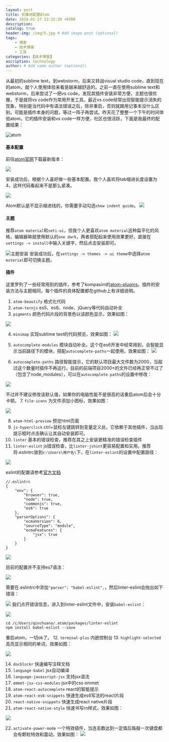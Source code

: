 ```yaml
---
layout: post
title: 优雅地配置Atom
date: 2018-01-27 13:32:20 +0300
description: 
catalog: true
header-img: /img/5.jpg # Add image post (optional)
tags: 
    - 博客
    - 技术博客
    - 工具
categories: [技术博客]
ascription: technology
author: # Add name author (optional)
---
```

从最初的sublime text，到webstorm，后来又转战visual studio code，直到现在的atom，就个人使用体验来看是越来越舒适的。之前一直在使用sublime text和webstorm，后来尝试了一把vs code，发现其插件安装非常方便，主题也很优雅，于是就将vs code作为常用开发工具。最近vs code经常出现智能提示消失的现象，特别是当代码中有语法错误之后，除非重启，否则就跟用记事本没什么区别，可能是插件本身的问题，等过一阵子再尝试。昨天花了整整一个下午的时间体验atom，它的插件安装和vs code一样方便，社区也很活跃，下面是我最终的配置结果：

![atom](http://upload-images.jianshu.io/upload_images/1495096-fc5ef474d3f88148.png?imageMogr2/auto-orient/strip%7CimageView2/2/w/1240)

#### 基本配置
前往[atom官网](https://atom.io/)下载最新版本：

![](http://upload-images.jianshu.io/upload_images/1495096-ea76ed55986ebc76.png?imageMogr2/auto-orient/strip%7CimageView2/2/w/1240)

安装成功后，根据个人喜好做一些基本配置。我个人喜欢将tab缩进长度设置为4，这样代码看起来不是那么紧凑。

![](http://upload-images.jianshu.io/upload_images/1495096-d7e6b3cb4148f94b.png?imageMogr2/auto-orient/strip%7CimageView2/2/w/1240)

Atom默认是不显示缩进线的，你需要手动勾选`show indent guide`。
![](http://upload-images.jianshu.io/upload_images/1495096-4f1c57ac4c68c700.png?imageMogr2/auto-orient/strip%7CimageView2/2/w/1240)

#### 主题

推荐`atom material`和`seti-ui`，但我个人更喜欢`atom material`这种扁平化的风格，编辑器嘛就使用默认的`one dark`，两者搭配起来使用效果更好。直接在`settings -> install`中输入关键字，然后点击安装即可。

![主题安装](http://upload-images.jianshu.io/upload_images/1495096-bccc9a2f38837ecf.png?imageMogr2/auto-orient/strip%7CimageView2/2/w/1240)
安装成功后，在`settings -> themes -> ui theme`中选择`atom msterial`即可切换主题。

#### 插件
这里罗列了一些经常用到的插件，参考了kompasim的[atom-plugins](https://github.com/kompasim)。插件的安装方法与主题相同，每个插件的具体配置都在github上有详细说明。
1. `atom-beautify` 格式化代码
2. `atom-ternjs` es5、es6、node、jQuery等代码自动补全
3. `pigments` 颜色代码片段的背景色以该颜色显示，效果如图：

![](http://upload-images.jianshu.io/upload_images/1495096-93b2ab8711d4b38c.png?imageMogr2/auto-orient/strip%7CimageView2/2/w/1240)

4. `minimap` 实现sublime text的代码预览，效果如图：
![](http://upload-images.jianshu.io/upload_images/1495096-fee436966feb56e7.png?imageMogr2/auto-orient/strip%7CimageView2/2/w/1240)

5. `autocomplete-modules` 模块自动补全。这个在es6开发中经常用到，会智能显示当前路径下的模块，搭配`autocomplete-paths`一起使用，效果如图：
![](http://upload-images.jianshu.io/upload_images/1495096-15eb37a6942a6aeb.png?imageMogr2/auto-orient/strip%7CimageView2/2/w/1240)

6. `autocomplete-paths` 路径智能提示，它的默认项目最大文件数为2000，当超过这个数量时插件不再运行。目前的前端项目2000+的文件已经再正常不过了（包含了node_modules），可以在`autocomplete-paths`的设置中修改：

![](http://upload-images.jianshu.io/upload_images/1495096-13a941a8e8e13508.png?imageMogr2/auto-orient/strip%7CimageView2/2/w/1240)

不过并不建议修改该默认值，如果你的电脑性能不是很高的话重启atom后会十分卡顿。
7. `file-icons` 为文件添加小图标，效果如图：

![](http://upload-images.jianshu.io/upload_images/1495096-13776b2743800479.png?imageMogr2/auto-orient/strip%7CimageView2/2/w/1240)

8. `atom-html-preview` 预览html页面
9. `js-hyperclick` ctrl+鼠标左键跳转到变量定义处，它依赖于其他插件，当出现提示框时点击确认让其自动安装即可。
10. `linter` 基本的错误检查，推荐在其之上安装更精准的错误检查插件
11. `linter-eslint` js错误检查，比`linter-jshint`更容易配置和实用。推荐将.eslintrc放到`c:\Users\用户名\`下，在`linter-eslint`的设置中配置路径：

![](http://upload-images.jianshu.io/upload_images/1495096-fcd1def768721329.png?imageMogr2/auto-orient/strip%7CimageView2/2/w/1240)

eslint的配置请参考[官方文档](https://eslint.org/docs/user-guide/configuring)
```
//.eslintrc
{
    "env": {
        "browser": true,
        "node": true,
        "commonjs": true,
        "es6": true
    },
    "parserOptions": {
        "ecmaVersion": 6,
        "sourceType": "module",
        "ecmaFeatures": {
            "jsx": true
        }
    }
}
```
![](http://upload-images.jianshu.io/upload_images/1495096-9592016bab9c6911.png?imageMogr2/auto-orient/strip%7CimageView2/2/w/1240)

目前的配置并不支持es7语法：

![](http://upload-images.jianshu.io/upload_images/1495096-497ea35c4bb739c4.png?imageMogr2/auto-orient/strip%7CimageView2/2/w/1240)

需要在.eslintrc中添加`"parser": "babel-eslint",`，然后linter-eslint会抛出如下错误：

![](http://upload-images.jianshu.io/upload_images/1495096-06fc9f9d9c9e2ca8.png?imageMogr2/auto-orient/strip%7CimageView2/2/w/1240)
我们点开错误信息，进入到linter-eslint文件中，安装`babel-eslint`：

![](http://upload-images.jianshu.io/upload_images/1495096-3c2efcabae8b0959.png?imageMogr2/auto-orient/strip%7CimageView2/2/w/1240)
```
cd /c/Users/qinchuana/.atom/packages/linter-eslint
npm install babel-eslint --save
```
重启atom，一切ok了。
12. `terminal-plus` 内嵌控制台
13. `highlight-selected` 高亮显示相同的单词，效果如图：

![](http://upload-images.jianshu.io/upload_images/1495096-75229de63e42469b.png?imageMogr2/auto-orient/strip%7CimageView2/2/w/1240)


14. `docblockr` 快速编写注释文档
15. `language-babel` jsx自动编译
16. `language-javascript-jsx` 支持jsx语法
17. `emmet-jsx-css-modules` jsx中的css emmet
18. `atom-react-autocomplete` react的智能提示
19. `atom-react-es6-snippets` 快速生成es6写法的react片段
20. `react-native-snippets` 快速生成react native片段
21. `atom-react-native-style` 快速书写rn样式，效果如图：

![](http://upload-images.jianshu.io/upload_images/1495096-0c39980283a721ab.png?imageMogr2/auto-orient/strip%7CimageView2/2/w/1240)

22. `activate-power-mode` 一个特效插件，当连击数达到一定值后每敲一次键盘都会有颗粒特效和震动，效果如图：
![](http://upload-images.jianshu.io/upload_images/1495096-4f4c7fecf351593a.jpg?imageMogr2/auto-orient/strip%7CimageView2/2/w/1240)








